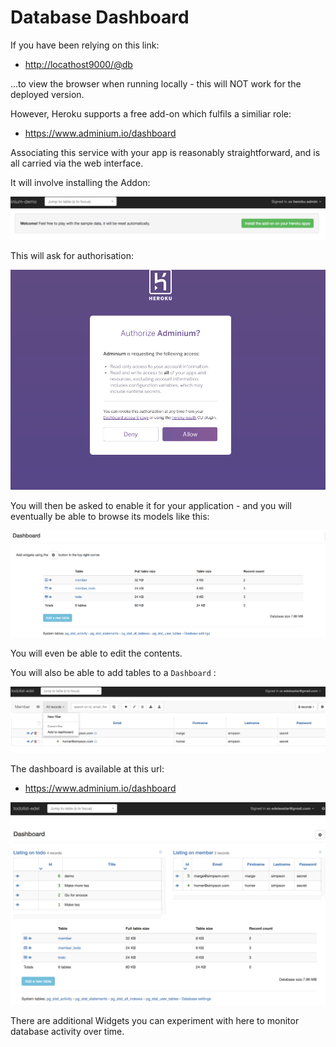 # Database Dashboard

If you have been relying on this link:

- <http://locathost9000/@db> 

...to view the browser when running locally - this will NOT work for the deployed version. 

However, Heroku supports a free add-on which fulfils a similiar role:

- <https://www.adminium.io/dashboard>

Associating this service with your app is reasonably straightforward, and is all carried via the web interface.

It will involve installing the Addon:

![](img/30.png)

This will ask for authorisation:

![](img/27.png)

You will then be asked to enable it for your application - and you will eventually be able to browse its models like this:

![](img/29.png)

You will even be able to edit the contents.

You will also be able to add tables to a `Dashboard` :

![](img/31.png)

The dashboard is available at this url:

- <https://www.adminium.io/dashboard>

![](img/32.png)

There are additional Widgets you can experiment with here to monitor database activity over time.
